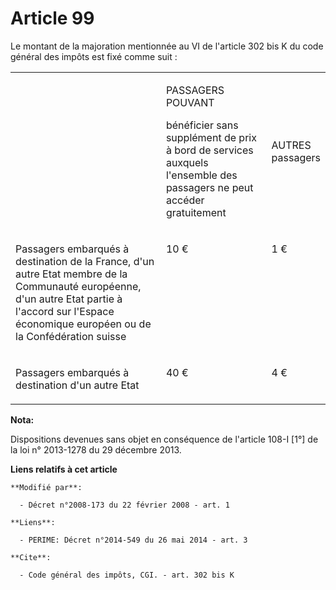# Article 99

Le montant de la majoration mentionnée au VI de l'article 302 bis K du code général des impôts est fixé comme suit :

<table>
  <tbody>
    <tr>
      <td width="378">

</td>
      <td width="227">

PASSAGERS POUVANT

bénéficier sans supplément de prix à bord de services auxquels l'ensemble des passagers ne peut accéder gratuitement

</td>
      <td width="76">

AUTRES passagers

</td>
    </tr>
    <tr>
      <td width="378" valign="top">

Passagers embarqués à destination de la France, d'un autre Etat membre de la Communauté européenne, d'un autre Etat partie à
l'accord sur l'Espace économique européen ou de la Confédération suisse

</td>
      <td width="227" valign="top">

10 €

</td>
      <td width="76" valign="top">

1 €

</td>
    </tr>
    <tr>
      <td valign="top" width="378">

Passagers embarqués à destination d'un autre Etat

</td>
      <td valign="top" width="227">

40 €

</td>
      <td valign="top" width="76">

4 €

</td>
    </tr>
  </tbody>
</table>

**Nota:**

Dispositions devenues sans objet en conséquence de l'article 108-I [1°] de la loi n° 2013-1278 du 29 décembre 2013.

**Liens relatifs à cet article**

	**Modifié par**:

	  - Décret n°2008-173 du 22 février 2008 - art. 1

	**Liens**:

	  - PERIME: Décret n°2014-549 du 26 mai 2014 - art. 3

	**Cite**:

	  - Code général des impôts, CGI. - art. 302 bis K
